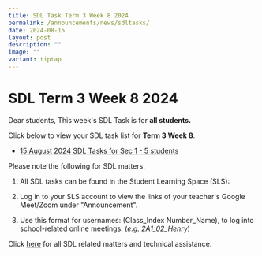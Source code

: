 ```yaml
---
title: SDL Task Term 3 Week 8 2024
permalink: /announcements/news/sdltasks/
date: 2024-08-15
layout: post
description: ""
image: ""
variant: tiptap
---
```

<h1>SDL Term 3 Week 8 2024</h1>
<p>Dear students, This week's SDL Task is for <strong>all students.</strong>
</p>
<p>Click below to view your SDL task list for <strong>Term 3 Week 8</strong>.</p>
<ul data-tight="true" class="tight">
<li>
<p><a href="https://docs.google.com/spreadsheets/d/12S1FY8YrSF1a-X-kFoHmKmLG0gZjURKGXnQpkEEUplI/pubhtml" rel="noopener noreferrer nofollow" target="_blank">15 August 2024 SDL Tasks for Sec 1 - 5 students</a>
</p>
<p></p>
</li>
</ul>
<p>Please note the following for SDL matters:</p>
<ol data-tight="true" class="tight">
<li>
<p>All SDL tasks can be found in the Student Learning Space (SLS):</p>
</li>
<li>
<p>Log in to your SLS account to view the links of your teacher's Google
Meet/Zoom under "Announcement".</p>
</li>
<li>
<p>Use this format for usernames: (Class_Index Number_Name), to log into
school-related online meetings. (<em>e.g. 2A1_02_Henry</em>)</p>
</li>
</ol>
<p>Click <a href="https://www.bukitbatoksec.moe.edu.sg/useful-resources/Students/fhbl-seek-discover-and-learn-sdl-fhbl-matters/" rel="noopener noreferrer nofollow" target="_blank">here</a> for
all SDL related matters and technical assistance.</p>